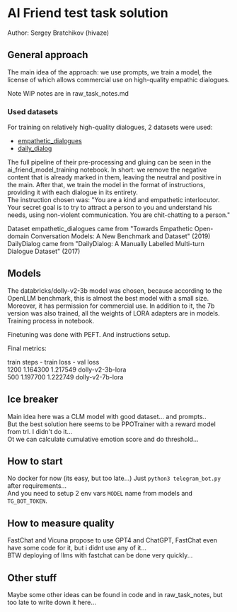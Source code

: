 # AI Friend test task solution

Author: Sergey Bratchikov (hivaze)

## General approach

The main idea of the approach: we use prompts, we train a model, the license of which allows commercial use on high-quality empathic dialogues.

Note WIP notes are in raw_task_notes.md

### Used datasets

For training on relatively high-quality dialogues, 2 datasets were used:
- [empathetic_dialogues](https://huggingface.co/datasets/empathetic_dialogues)
- [daily_dialog](https://huggingface.co/datasets/daily_dialog)

The full pipeline of their pre-processing and gluing can be seen in the ai_friend_model_training notebook. In short: we remove the negative content that is already marked in them, leaving the neutral and positive in the main. After that, we train the model in the format of instructions, providing it with each dialogue in its entirety. \
The instruction chosen was: "You are a kind and empathetic interlocutor. Your secret goal is to try to attract a person to you and understand his needs, using non-violent communication. You are chit-chatting to a person."

Dataset empathetic_dialogues came from "Towards Empathetic Open-domain Conversation Models: A New Benchmark and Dataset" (2019)
DailyDialog came from "DailyDialog: A Manually Labelled Multi-turn Dialogue Dataset" (2017)

## Models

The databricks/dolly-v2-3b model was chosen, because according to the OpenLLM benchmark, this is almost the best model with a small size. Moreover, it has permission for commercial use. In addition to it, the 7b version was also trained, all the weights of LORA adapters are in models. Training process in notebook.

Finetuning was done with PEFT. And instructions setup.

Final metrics:

train steps - train loss - val loss \
1200    1.164300 	1.217549    dolly-v2-3b-lora \
500 	1.197700 	1.222749    dolly-v2-7b-lora

## Ice breaker

Main idea here was a CLM model with good dataset... and prompts.. \
But the best solution here seems to be PPOTrainer with a reward model from trl. I didn't do it... \
Ot we can calculate cumulative emotion score and do threshold...

## How to start

No docker for now (its easy, but too late...) Just `python3 telegram_bot.py` after requirements... \
And you need to setup 2 env vars `MODEL` name from models and `TG_BOT_TOKEN`.

## How to measure quality

FastChat and Vicuna propose to use GPT4 and ChatGPT, FastChat even have some code for it, but i didnt use any of it... \
BTW deploying of llms with fastchat can be done very quickly...

## Other stuff

Maybe some other ideas can be found in code and in raw_task_notes, but too late to write down it here...